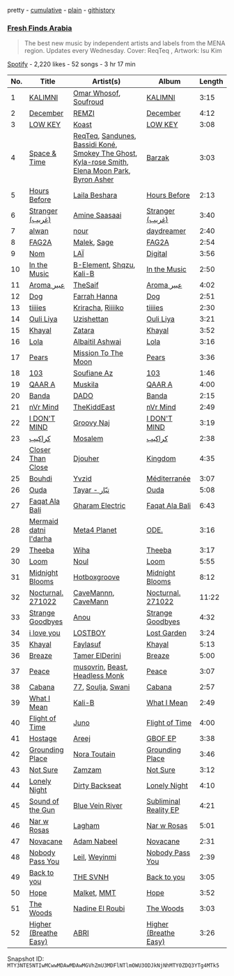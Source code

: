 pretty - [cumulative](/playlists/cumulative/37i9dQZF1DWUTC08ZxLjSQ.md) - [plain](/playlists/plain/37i9dQZF1DWUTC08ZxLjSQ) - [githistory](https://github.githistory.xyz/mackorone/spotify-playlist-archive/blob/main/playlists/plain/37i9dQZF1DWUTC08ZxLjSQ)

### [Fresh Finds Arabia](https://open.spotify.com/playlist/37i9dQZF1DWUTC08ZxLjSQ)

> The best new music by independent artists and labels from the MENA region\. Updates every Wednesday\. Cover: ReqTeq , Artwork: Isu Kim

[Spotify](https://open.spotify.com/user/spotify) - 2,220 likes - 52 songs - 3 hr 17 min

| No. | Title | Artist(s) | Album | Length |
|---|---|---|---|---|
| 1 | [KALIMNI](https://open.spotify.com/track/09kxB0BiZpFdjCTavu1YSt) | [Omar Whosof](https://open.spotify.com/artist/3yT8ShXUgEHCcPm8zYKnDF), [Soufroud](https://open.spotify.com/artist/42vfCMrTqlboQmnADL4FEB) | [KALIMNI](https://open.spotify.com/album/04xQVq2R04Hwd7MshKExFA) | 3:15 |
| 2 | [December](https://open.spotify.com/track/0JnCAByIOXF3pmduqQp9Xn) | [REMZI](https://open.spotify.com/artist/4gl3AHK8hqrCabEuPbj1LI) | [December](https://open.spotify.com/album/1m4dJoy1edgAZ1mxxUrDXi) | 4:12 |
| 3 | [LOW KEY](https://open.spotify.com/track/49c0DivBdrqqFrD6UIWTrZ) | [Koast](https://open.spotify.com/artist/5mp19VAuofzsBViN7LHKhH) | [LOW KEY](https://open.spotify.com/album/1hdMKomW6YdWdN6ZkXd0cV) | 3:08 |
| 4 | [Space & Time](https://open.spotify.com/track/0xHqT7a3BXGgn3uTzKEUbr) | [ReqTeq](https://open.spotify.com/artist/0F0tiuO58aU8k6KORsYrnv), [Sandunes](https://open.spotify.com/artist/4exRwr38tW2DlCNGl2gIqn), [Bassidi Koné](https://open.spotify.com/artist/4nQR0mQTUdRxwohhQlZtr9), [Smokey The Ghost](https://open.spotify.com/artist/3P4yYdpOTSa94saSCZja7s), [Kyla\-rose Smith](https://open.spotify.com/artist/3gr86P9hIAyVK5zBVCYMoE), [Elena Moon Park](https://open.spotify.com/artist/4Okanr8CZ6f2oGudDIyv77), [Byron Asher](https://open.spotify.com/artist/55sQfd3MpgHjytNXcPVdp0) | [Barzak](https://open.spotify.com/album/6nHE1H2IXDVRtozH48Xm43) | 3:03 |
| 5 | [Hours Before](https://open.spotify.com/track/09q1UGBV3en2NpEjeiK70A) | [Laila Beshara](https://open.spotify.com/artist/1jLZGIAr5dV3MrPxe4EKJD) | [Hours Before](https://open.spotify.com/album/3gUN37tZtyrH6kvabudnF7) | 2:13 |
| 6 | [Stranger \(غريب\)](https://open.spotify.com/track/3m7rymge4fdUrvDSKyRg0V) | [Amine Saasaai](https://open.spotify.com/artist/3Ob3H5MBJVHXNzAEuKD3le) | [Stranger \(غريب\)](https://open.spotify.com/album/21Grog1B6mhy0lmvf6VCVG) | 3:40 |
| 7 | [alwan](https://open.spotify.com/track/4CsrJAOj9SEEFbWWmwyC9U) | [nour](https://open.spotify.com/artist/3uHrAjYOHTFWu04dl0aYdo) | [daydreamer](https://open.spotify.com/album/7lu9PAgEM5XqPLrU0hi8wA) | 2:40 |
| 8 | [FAG2A](https://open.spotify.com/track/7mokTKlzN0a3zlBGZeSsdM) | [Malek](https://open.spotify.com/artist/3il7Rv594x5CYajnBuqIEv), [Sage](https://open.spotify.com/artist/4ipwFBBwR2qfKHEA9bcoHg) | [FAG2A](https://open.spotify.com/album/7tRGdl7s0qbaWAi47qeZjQ) | 2:54 |
| 9 | [Nom](https://open.spotify.com/track/7GqdUEcogTCCP8htbCkc4C) | [LAÏ](https://open.spotify.com/artist/7uUpJfXcVzBYTyaL55IKe6) | [Digital](https://open.spotify.com/album/7gf6kmc1GXt6Ab9gVPR21p) | 3:56 |
| 10 | [In the Music](https://open.spotify.com/track/5TQiZXRf45cJthdjbsmlYy) | [B\-Element](https://open.spotify.com/artist/2sSKCGvBkxCr5LOXxYGtqa), [Shqzu](https://open.spotify.com/artist/1aIKyRiP9H0H2IQ0RaWjbk), [Kali\-B](https://open.spotify.com/artist/62s7RLFRZJV8CcJWidmQ1j) | [In the Music](https://open.spotify.com/album/5IjEWqasrST65LtDSo0gEJ) | 2:50 |
| 11 | [Aroma عبير](https://open.spotify.com/track/0uaGiRPEILWQbamtwPmtVb) | [TheSaif](https://open.spotify.com/artist/6wE2ow6Lhp2eO5t71wygwA) | [Aroma عبير](https://open.spotify.com/album/1ZuKymhfVlambrhftRjWRJ) | 4:02 |
| 12 | [Dog](https://open.spotify.com/track/1WWtxXDnHFJQJXqSr0wZ4D) | [Farrah Hanna](https://open.spotify.com/artist/2IbXHOUXZmrRTByaOaRn8Z) | [Dog](https://open.spotify.com/album/1mB8S3VcFKPk5fP5dMTeRg) | 2:51 |
| 13 | [tiiiies](https://open.spotify.com/track/4trmxD9YPtU3GxMQLqLwwf) | [Kriracha](https://open.spotify.com/artist/5TSJcirRznrsWng7uyvnGA), [Riiiiko](https://open.spotify.com/artist/6XbUbADSRCbfgMjYrPGfbN) | [tiiiies](https://open.spotify.com/album/0K6fJ8QAHZeXIa4YsjAuji) | 2:30 |
| 14 | [Ouli Liya](https://open.spotify.com/track/5sk6R2149eT82gPVQI5vSY) | [Uzishettan](https://open.spotify.com/artist/20Rf6VG9JiegKXpPT416CE) | [Ouli Liya](https://open.spotify.com/album/2sqrTDtjVrLRG2qradXlHQ) | 3:21 |
| 15 | [Khayal](https://open.spotify.com/track/7JujukqNH3ouQYr2JM9TIq) | [Zatara](https://open.spotify.com/artist/5WOif35LUAZ7VfSmpELcQF) | [Khayal](https://open.spotify.com/album/3JM7yXIZdI6CH5gNIezXtZ) | 3:52 |
| 16 | [Lola](https://open.spotify.com/track/7h3MyaF9PwcTRsoTugynP6) | [Albaitil Ashwai](https://open.spotify.com/artist/6Xb2llJHXVw4OBdXGcAfX7) | [Lola](https://open.spotify.com/album/3gjyvRAkNSf8u4eSBfCLmM) | 3:16 |
| 17 | [Pears](https://open.spotify.com/track/3jETj9f1MNRF1Dsna9qfXj) | [Mission To The Moon](https://open.spotify.com/artist/6mPXYU5tU46bVYpiXYdxM7) | [Pears](https://open.spotify.com/album/7mYWOIIQ1n4Jzj5PRzno6x) | 3:36 |
| 18 | [103](https://open.spotify.com/track/5zqSgg5YkPUdzE5BpZV4x1) | [Soufiane Az](https://open.spotify.com/artist/28Q2uRWOQJHFGUy1VBCY04) | [103](https://open.spotify.com/album/0UmHC2jX7B5oIb64bDkPh0) | 1:46 |
| 19 | [QAAR A](https://open.spotify.com/track/0ipud6EnSxKYX27PDU9lXM) | [Muskila](https://open.spotify.com/artist/1iBiS6r5HvyEALDYfkWAQm) | [QAAR A](https://open.spotify.com/album/0r0oe1UN516mz9vAh3uu5m) | 4:00 |
| 20 | [Banda](https://open.spotify.com/track/1MPM80AcWKknvhIJL8nZON) | [DADO](https://open.spotify.com/artist/3JZEJB0wz9iw5yJGqfgKsg) | [Banda](https://open.spotify.com/album/2357p5LMBTSEQYjFdXshIn) | 2:15 |
| 21 | [nVr Mind](https://open.spotify.com/track/6QLlPyH3DqfoCiyzQfdxl2) | [TheKiddEast](https://open.spotify.com/artist/6QBV3lqWQWduZNIdi4yrhG) | [nVr Mind](https://open.spotify.com/album/7Awre3qsiQ0JrUS5XVwW1x) | 2:49 |
| 22 | [I DON'T MIND](https://open.spotify.com/track/2yeO5NYsvOJxMSpjpR6LwJ) | [Groovy Naj](https://open.spotify.com/artist/6d2Syl3W8TINc6MSCoQc0W) | [I DON'T MIND](https://open.spotify.com/album/2bMbRYeZN47qNdQy9ofTQk) | 3:19 |
| 23 | [كراكيب](https://open.spotify.com/track/5I2IZjU6D2v9UuIeGrGkN8) | [Mosalem](https://open.spotify.com/artist/0GAz4YKcVJUZHWQxvQit51) | [كراكيب](https://open.spotify.com/album/1mcJnk6CUvsGgHuGADXKdV) | 2:38 |
| 24 | [Closer Than Close](https://open.spotify.com/track/5nvlMbwOQxMs2lTzXBqZpF) | [Djouher](https://open.spotify.com/artist/75opyvDai90a20RL9VSa7D) | [Kingdom](https://open.spotify.com/album/3bAluFVvSuKNmPkmaR6xhd) | 4:35 |
| 25 | [Bouhdi](https://open.spotify.com/track/2NRaSmTlbNmwYYDsDMlgYR) | [Yvzid](https://open.spotify.com/artist/1hiAzHtDperYB5FhcWzJsW) | [Méditerranée](https://open.spotify.com/album/1HJzInrgb53YvdUXMbfiSt) | 3:07 |
| 26 | [Ouda](https://open.spotify.com/track/6Q6AWOfZQbKLGrEqJj0HTZ) | [Tayar \- تيّار](https://open.spotify.com/artist/6ntwC60sylc4u0Npjoj6GM) | [Ouda](https://open.spotify.com/album/0uelvlu1wNTweumpauIrPJ) | 5:08 |
| 27 | [Faqat Ala Bali](https://open.spotify.com/track/1wuVpWw54aPEeTrr95uRjp) | [Gharam Electric](https://open.spotify.com/artist/7bSZexnmG19HNWsNh1xok7) | [Faqat Ala Bali](https://open.spotify.com/album/3q8zNHHfUUAMrNgDIan35P) | 6:43 |
| 28 | [Mermaid datni l'darha](https://open.spotify.com/track/5DUguL7lB4cREG7LUjntlU) | [Meta4 Planet](https://open.spotify.com/artist/5ly3gcirOViqRU8RdR045r) | [ODE.](https://open.spotify.com/album/0pZ3DLUZg5QWIFHTpRUmWM) | 3:16 |
| 29 | [Theeba](https://open.spotify.com/track/6d5jCujuJOwybONWCJGulU) | [Wiha](https://open.spotify.com/artist/4OObxAaYEWxmJD3dKQjKV0) | [Theeba](https://open.spotify.com/album/3PqWZoMfDSxPD3m3gMI1am) | 3:17 |
| 30 | [Loom](https://open.spotify.com/track/1Q1PWZvKU0kvXZSc6B1LJW) | [Noul](https://open.spotify.com/artist/2eBVLC3ePF9HO0Ew4snCNq) | [Loom](https://open.spotify.com/album/0uNojfPWQ6REBGYSjWtBcp) | 5:55 |
| 31 | [Midnight Blooms](https://open.spotify.com/track/7vcMs6ZC0TZyrN6BDyf8vg) | [Hotboxgroove](https://open.spotify.com/artist/2iOmWTulb3nP3FQ9DYtLLV) | [Midnight Blooms](https://open.spotify.com/album/7vDLOjrrS0JH2YQYmcUCw8) | 8:12 |
| 32 | [Nocturnal\. 271022](https://open.spotify.com/track/4YvUEU1RrTQesua69Yhpds) | [CaveMannn](https://open.spotify.com/artist/6B0Uagp1PErbaZ8mpky7yY), [CaveMann](https://open.spotify.com/artist/6LEuTJkGGhJ1xBbJkNESJs) | [Nocturnal\. 271022](https://open.spotify.com/album/5CcimGJp9JYkgnLYHMJIKS) | 11:22 |
| 33 | [Strange Goodbyes](https://open.spotify.com/track/6KwdMYj4nfbixzgSVM0uFB) | [Anou](https://open.spotify.com/artist/0aQne1tbiKJM4qGKWW8Ykc) | [Strange Goodbyes](https://open.spotify.com/album/7LgTA1VhcRQ0xP6jvM5bAq) | 4:32 |
| 34 | [i love you](https://open.spotify.com/track/1QLQFaLF0zpqwg4wRfjBkq) | [LOSTBOY](https://open.spotify.com/artist/26USkQ8B5oOMnis7a29yNV) | [Lost Garden](https://open.spotify.com/album/0i4vvfosTiRqEpaiBrSMq1) | 3:24 |
| 35 | [Khayal](https://open.spotify.com/track/60LnIv9hAQulxVCSbPFQ6b) | [Faylasuf](https://open.spotify.com/artist/62pD2B6fmRXxLqZYAyvK74) | [Khayal](https://open.spotify.com/album/1oQtEMocdtaP1GBH7eVZbO) | 5:13 |
| 36 | [Breaze](https://open.spotify.com/track/6RJB9x8Dc1u22AbEMr2rH6) | [Tamer ElDerini](https://open.spotify.com/artist/6FWjqnwmfy9SqMJk40jpcW) | [Breaze](https://open.spotify.com/album/3xDxCUg4lEY0bmk84YmGKe) | 5:00 |
| 37 | [Peace](https://open.spotify.com/track/7m3rPFw7n8NsY8Ik5M2KZ4) | [musovrin](https://open.spotify.com/artist/1FExNWwycNVGZnfCMgJUky), [Beast](https://open.spotify.com/artist/66ma6gPxwiuzsKQZHtFb5b), [Headless Monk](https://open.spotify.com/artist/3JmGgA4fzifQjSJ5a4bMLI) | [Peace](https://open.spotify.com/album/2N2HH3ZQGDbWE4evh5K9Dv) | 3:07 |
| 38 | [Cabana](https://open.spotify.com/track/5KpdhAgDR2JCY8xu11RLTg) | [77](https://open.spotify.com/artist/2yOrzp26sCzukpaG23nI9U), [Soulja](https://open.spotify.com/artist/4LmdLhcTV6FR8omNKEOtuN), [Swani](https://open.spotify.com/artist/0MMq3ksIvp1PtO6nYZOToA) | [Cabana](https://open.spotify.com/album/5RbpvPnE2WOPoxX065eXYl) | 2:57 |
| 39 | [What I Mean](https://open.spotify.com/track/1mCI8PLlOgAIIJ9gSPj84v) | [Kali\-B](https://open.spotify.com/artist/62s7RLFRZJV8CcJWidmQ1j) | [What I Mean](https://open.spotify.com/album/61LjVnSbmGrXoZJz8RRaQY) | 2:49 |
| 40 | [Flight of Time](https://open.spotify.com/track/6jNFBaCURvVWBncn0GrZD2) | [Juno](https://open.spotify.com/artist/65cCRej79ekIxVA81UtCJD) | [Flight of Time](https://open.spotify.com/album/1RRhXcBViJOhNHSDeFKmhB) | 4:00 |
| 41 | [Hostage](https://open.spotify.com/track/0lJAsKOeHSBFj6X5msB21b) | [Areej](https://open.spotify.com/artist/08Dn6q1Vgbc3Vg16tRx2Ef) | [GBOF EP](https://open.spotify.com/album/1Ypxz2UMMhqVbrM48yNCQP) | 3:38 |
| 42 | [Grounding Place](https://open.spotify.com/track/5k42ev7lFesuG1UAlrKT3l) | [Nora Toutain](https://open.spotify.com/artist/7LXP2eZLFZYdpUi29xOF1A) | [Grounding Place](https://open.spotify.com/album/0mHtsfh7zOubxpNTDVzXKP) | 3:46 |
| 43 | [Not Sure](https://open.spotify.com/track/1nEu8odxpQOSoGhI3xOlbs) | [Zamzam](https://open.spotify.com/artist/40t0g2yYoi3XGYAIibe3UZ) | [Not Sure](https://open.spotify.com/album/3zQnmCch1nC6WElnzHNPpp) | 3:12 |
| 44 | [Lonely Night](https://open.spotify.com/track/6bQLBvEkp8GNL5tQrmBA5A) | [Dirty Backseat](https://open.spotify.com/artist/1Hk62j2Aypk6ykn1lgLPhf) | [Lonely Night](https://open.spotify.com/album/0qFSrdCbQowcEfJPnulGzF) | 4:10 |
| 45 | [Sound of the Gun](https://open.spotify.com/track/68V26HNk7ey1NE3VkHvO0N) | [Blue Vein River](https://open.spotify.com/artist/5zLSqhWdzWowLvrg0Nory0) | [Subliminal Reality EP](https://open.spotify.com/album/6zzP88NtgWx46fn02EW4xU) | 4:21 |
| 46 | [Nar w Rosas](https://open.spotify.com/track/7L3TurwY1wZQuBAGlGP43V) | [Lagham](https://open.spotify.com/artist/3sy97UUvGVuFTNEwl6H409) | [Nar w Rosas](https://open.spotify.com/album/4vLQRhlcPxEbtA5q7Uv677) | 5:01 |
| 47 | [Novacane](https://open.spotify.com/track/1yNlHjQG9oCwkRzMjlrXQ8) | [Adam Nabeel](https://open.spotify.com/artist/1Kfnrd9yf69MJpGLEsk7ZC) | [Novacane](https://open.spotify.com/album/20UY9yYwSUAt15SqbXeoAv) | 2:31 |
| 48 | [Nobody Pass You](https://open.spotify.com/track/1RsJEjWqWK5DfxvxiPIrza) | [Leil](https://open.spotify.com/artist/1qSYFEqGFLFOACQJqebin3), [Weyinmi](https://open.spotify.com/artist/0xf5q9m5lHOBdPh13Kp16c) | [Nobody Pass You](https://open.spotify.com/album/1jat5mK7rOJvKwnlbWH7M3) | 2:39 |
| 49 | [Back to you](https://open.spotify.com/track/334zuvClv7JYENjupg71GT) | [THE SVNH](https://open.spotify.com/artist/5uPlfGiZu46QlnaDYkcbAm) | [Back to you](https://open.spotify.com/album/7umWTAON78uAbqlZlVLuFO) | 3:05 |
| 50 | [Hope](https://open.spotify.com/track/6RJ5fDIAfT6edvjVgp3Wbh) | [Malket](https://open.spotify.com/artist/4SniWApo3km8jt2PVMnyEK), [MMT](https://open.spotify.com/artist/03KOcUfBqKsh9spQfwyoF4) | [Hope](https://open.spotify.com/album/3kEjGrGuSJUWjcE8tvm4rK) | 3:52 |
| 51 | [The Woods](https://open.spotify.com/track/2kmfh6SiWGNGscn1z7RlUT) | [Nadine El Roubi](https://open.spotify.com/artist/0LFs7mfW7n7DOKwmRTO0sf) | [The Woods](https://open.spotify.com/album/2k0fEyChPaC0qsSYXc0UqK) | 3:03 |
| 52 | [Higher \(Breathe Easy\)](https://open.spotify.com/track/3yilsAnbDMSTMRA5AR1Eg3) | [ABRI](https://open.spotify.com/artist/0HaOYwL5NsXcaTGebbW06I) | [Higher \(Breathe Easy\)](https://open.spotify.com/album/7b5DtLjl7shhLIkkq3Q1UN) | 3:26 |

Snapshot ID: `MTY3NTE5NTIwMCwwMDAwMDAwMGVhZmU3MDFlNTlmOWU3ODJkNjNhMTY0ZDQ3YTg4MTk5`

